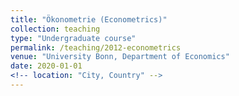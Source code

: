 ```yaml
---
title: "Ökonometrie (Econometrics)"
collection: teaching
type: "Undergraduate course"
permalink: /teaching/2012-econometrics
venue: "University Bonn, Department of Economics"
date: 2020-01-01
<!-- location: "City, Country" -->
---
```


<!-- This is a description of a teaching experience. You can use markdown like any other post. -->

<!-- Heading 1
======

Heading 2
======

Heading 3
====== -->
